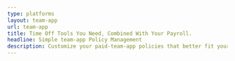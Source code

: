 ```yaml
---
type: platforms
layout: team-app
url: team-app
title: Time Off Tools You Need, Combined With Your Payroll.
headline: Simple team-app Policy Management 
description: Customize your paid-team-app policies that better fit your remote team. Either choose from the pre-packaged time off policies or create your own instantly.
---
```

